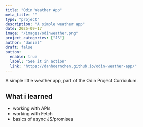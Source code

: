 ```yaml
---
title: "Odin Weather App"
meta_title: ""
type: "project"
description: "A simple weather app"
date: 2025-09-17
image: "/images/odinweather.png"
project_categories: ["JS"]
author: "daniel"
draft: false
button:
  enable: true
  label: "See it in action"
  link: "https://danhoernchen.github.io/odin-weather-app/"
---
```


A simple little weather app, part of the Odin Project Curriculum.

## What i learned

- working with APIs
- working with Fetch
- basics of async JS/promises
